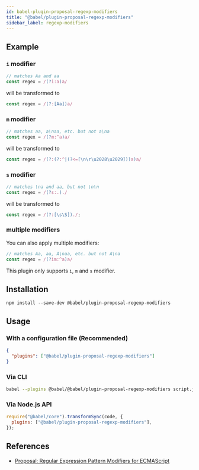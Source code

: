 ```yaml
---
id: babel-plugin-proposal-regexp-modifiers
title: "@babel/plugin-proposal-regexp-modifiers"
sidebar_label: regexp-modifiers
---
```


## Example

### `i` modifier
```js title="input.js"
// matches Aa and aa
const regex = /(?i:a)a/
```
will be transformed to
```js title="output.js"
const regex = /(?:[Aa])a/
```

### `m` modifier
```js title="input.js"
// matches aa, a\naa, etc. but not a\na
const regex = /(?m:^a)a/
```
will be transformed to
```js title="output.js"
const regex = /(?:(?:^|(?<=[\n\r\u2028\u2029]))a)a/
```

### `s` modifier
```js title="input.js"
// matches \na and aa, but not \n\n
const regex = /(?s:.)./
```
will be transformed to
```js title="output.js"
const regex = /(?:[\s\S])./;
```

### multiple modifiers
You can also apply multiple modifiers:

```js
// matches Aa, aa, A\naa, etc. but not A\na
const regex = /(?im:^a)a/
```

This plugin only supports `i`, `m` and `s` modifier.

## Installation

```shell npm2yarn
npm install --save-dev @babel/plugin-proposal-regexp-modifiers
```

## Usage

### With a configuration file (Recommended)

```json title="babel.config.json"
{
  "plugins": ["@babel/plugin-proposal-regexp-modifiers"]
}
```

### Via CLI

```sh title="Shell"
babel --plugins @babel/@babel/plugin-proposal-regexp-modifiers script.js
```

### Via Node.js API

```js title="JavaScript"
require("@babel/core").transformSync(code, {
  plugins: ["@babel/plugin-proposal-regexp-modifiers"],
});
```

## References

- [Proposal: Regular Expression Pattern Modifiers for ECMAScript](https://github.com/tc39/proposal-regexp-modifiers)
